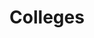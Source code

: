 ---
title: Colleges
longTitle: 'Colleges'
tags:
- gccommon
french:
- "[[College]]"
narrowerTerm:
- "[[Military colleges]]"
usedFor:
- "[[CAAT]]"
- "[[CEGEPs]]"
- "[[Colleges of Applied Arts and Technology]]"
- "[[Community colleges]]"
---